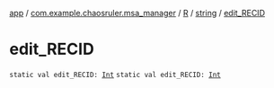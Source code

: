 [app](../../../index.md) / [com.example.chaosruler.msa_manager](../../index.md) / [R](../index.md) / [string](index.md) / [edit_RECID](.)

# edit_RECID

`static val edit_RECID: `[`Int`](https://kotlinlang.org/api/latest/jvm/stdlib/kotlin/-int/index.html)
`static val edit_RECID: `[`Int`](https://kotlinlang.org/api/latest/jvm/stdlib/kotlin/-int/index.html)